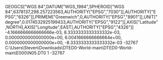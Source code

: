 <VRTDataset rasterXSize="121" rasterYSize="121">
  <SRS dataAxisToSRSAxisMapping="2,1">GEOGCS["WGS 84",DATUM["WGS_1984",SPHEROID["WGS 84",6378137,298.257223563,AUTHORITY["EPSG","7030"]],AUTHORITY["EPSG","6326"]],PRIMEM["Greenwich",0,AUTHORITY["EPSG","8901"]],UNIT["degree",0.0174532925199433,AUTHORITY["EPSG","9122"]],AXIS["Latitude",NORTH],AXIS["Longitude",EAST],AUTHORITY["EPSG","4326"]]</SRS>
  <GeoTransform> -4.1666666666666666e-03,  8.3333333333333332e-03,  0.0000000000000000e+00,  6.0041666666666664e+00,  0.0000000000000000e+00, -8.3333333333333332e-03</GeoTransform>
  <VRTRasterBand dataType="Int16" band="1">
    <NoDataValue>-32767</NoDataValue>
    <ComplexSource>
      <SourceFilename relativeToVRT="0">C:\Users\Steven\Downloads\DTED0-World-main\DTED0-World-main\E000\N05.DT0</SourceFilename>
      <SourceBand>1</SourceBand>
      <SourceProperties RasterXSize="121" RasterYSize="121" DataType="Int16" BlockXSize="1" BlockYSize="121" />
      <SrcRect xOff="0" yOff="0" xSize="121" ySize="121" />
      <DstRect xOff="0" yOff="0" xSize="121" ySize="121" />
      <NODATA>-32767</NODATA>
    </ComplexSource>
  </VRTRasterBand>
</VRTDataset>
